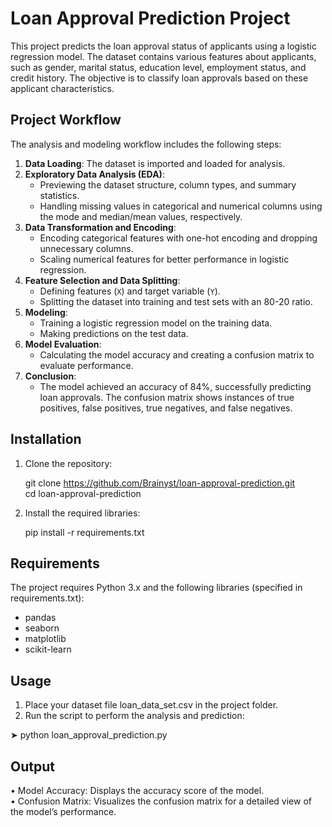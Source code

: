 # Loan Approval Prediction Project

This project predicts the loan approval status of applicants using a logistic regression model. The dataset contains various features about applicants, such as gender, marital status, education level, employment status, and credit history. The objective is to classify loan approvals based on these applicant characteristics.

## Project Workflow

The analysis and modeling workflow includes the following steps:

1. **Data Loading**: The dataset is imported and loaded for analysis.
2. **Exploratory Data Analysis (EDA)**:
   - Previewing the dataset structure, column types, and summary statistics.
   - Handling missing values in categorical and numerical columns using the mode and median/mean values, respectively.
3. **Data Transformation and Encoding**:
   - Encoding categorical features with one-hot encoding and dropping unnecessary columns.
   - Scaling numerical features for better performance in logistic regression.
4. **Feature Selection and Data Splitting**:
   - Defining features (`X`) and target variable (`Y`).
   - Splitting the dataset into training and test sets with an 80-20 ratio.
5. **Modeling**:
   - Training a logistic regression model on the training data.
   - Making predictions on the test data.
6. **Model Evaluation**:
   - Calculating the model accuracy and creating a confusion matrix to evaluate performance.
7. **Conclusion**:
   - The model achieved an accuracy of 84%, successfully predicting loan approvals. The confusion matrix shows instances of true positives, false positives, true negatives, and false negatives.

## Installation

1. Clone the repository:
   
   git clone https://github.com/Brainyst/loan-approval-prediction.git <br>
   cd loan-approval-prediction
   
2. Install the required libraries:

   pip install -r requirements.txt
   
## Requirements

The project requires Python 3.x and the following libraries (specified in requirements.txt):

- pandas
- seaborn
- matplotlib
- scikit-learn
  
## Usage

1. Place your dataset file loan_data_set.csv in the project folder.
2. Run the script to perform the analysis and prediction:

➤ python loan_approval_prediction.py

## Output

• Model Accuracy: Displays the accuracy score of the model.<br>
• Confusion Matrix: Visualizes the confusion matrix for a detailed view of the model’s performance.
   
